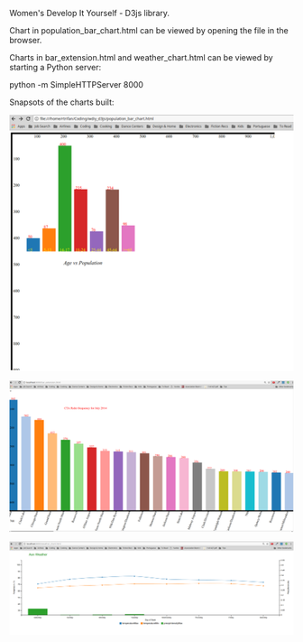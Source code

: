 Women's Develop It Yourself - D3js library.

Chart in population_bar_chart.html can be viewed by opening the file in the browser.

Charts in bar_extension.html and weather_chart.html can be viewed by starting a Python server: 

python -m SimpleHTTPServer 8000

Snapsots of the charts built:

![bar_chart](bar_chart.png "Bar chart")

![bar_extension](bar_extension.png "Bar extension")

![weather_chart](weather_chart.png "Weather chart")

